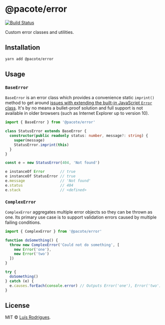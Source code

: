 # @pacote/error

[![Build Status](https://travis-ci.org/PacoteJS/pacote.svg?branch=master)](https://travis-ci.org/PacoteJS/pacote)

Custom error classes and utilities.

## Installation

```bash
yarn add @pacote/error
```

## Usage

### `BaseError`

`BaseError` is an error class which provides a convenience static `imprint()` method to get around [issues with extending the built-in JavaScript `Error` class](https://developer.mozilla.org/en-US/docs/Web/JavaScript/Reference/Global_Objects/Error). It's by no means a bullet-proof solution and full support is not available in older browsers (such as Internet Explorer up to version 10).

```typescript
import { BaseError } from '@pacote/error'

class StatusError extends BaseError {
  constructor(public readonly status: number, message?: string) {
    super(message)
    StatusError.imprint(this)
  }
}

const e = new StatusError(404, 'Not found')

e instanceOf Error       // true
e instanceOf StatusError // true
e.message                // 'Not found'
e.status                 // 404
e.stack                  // <defined>
```

### `ComplexError`

`ComplexError` aggregates multiple error objects so they can be thrown as one. Its primary use case is to support validation errors caused by multiple failing conditions.

```typescript
import { ComplexError } from '@pacote/error'

function doSomething() {
  throw new ComplexError('Could not do something', [
    new Error('one'),
    new Error('two')
  ])
}

try {
  doSomething()
} catch (e) {
  e.causes.forEach(console.error) // Outputs Error('one'), Error('two')
}
```

## License

MIT © [Luís Rodrigues](https://goblindegook.com).
